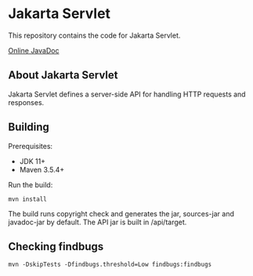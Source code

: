 # Jakarta Servlet

This repository contains the code for Jakarta Servlet.

[Online JavaDoc](https://javadoc.io/doc/jakarta.servlet/jakarta.servlet-api/)

About Jakarta Servlet
---------------------
Jakarta Servlet defines a server-side API for handling HTTP requests and responses.

Building
--------
Prerequisites:

* JDK 11+
* Maven 3.5.4+

Run the build: 

`mvn install`

The build runs copyright check and generates the jar, sources-jar and javadoc-jar by default.
The API jar is built in /api/target.

Checking findbugs
-----------------
`mvn -DskipTests -Dfindbugs.threshold=Low findbugs:findbugs`


